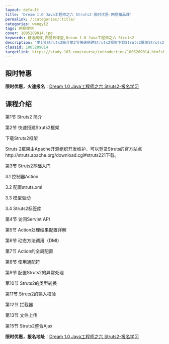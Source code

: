 ```yaml
---
layout: default
title: 'Dream 1.0 Java工程师之六 Struts2-限时优惠-网易精品课'
permalink: /:categories/:title/
categories: wangyi2
tags: 网易提供
cover: 1005209014.jpg
keywords: 精选网课,网易云课堂,Dream 1.0 Java工程师之六 Struts2
description: '第1节Struts2简介第2节快速搭建Struts2框架下载Struts2框架Struts2框架由Apache开源组织开'
classid: 1005209014
targetlink: https://study.163.com/course/introduction/1005209014.htm?share=1&shareId=1025206652&utm_campaign=share&utm_medium=iphoneShare&utm_source=&utm_u=1025206652
---
```


## 限时特惠

**限时优惠，火速报名**：[Dream 1.0 Java工程师之六 Struts2-报名学习](https://study.163.com/course/introduction/1005209014.htm?share=1&shareId=1025206652&utm_campaign=share&utm_medium=iphoneShare&utm_source=&utm_u=1025206652)

## 课程介绍

第1节 Struts2 简介 

第2节 快速搭建Struts2框架

下载Struts2框架

Struts 2框架由Apache开源组织开发维护，可以登录Struts的官方站点http://struts.apache.org/download.cgi#struts221下载。



第3节 Struts2基础入门

3.1 控制器Action

3.2 配置struts.xml

3.3 模型驱动

3.4 Struts2标签库

第4节 访问Servlet API

第5节 Action处理结果配置详解

第6节 动态方法调用（DMI）

第7节 Action的全局配置

第8节 使用通配符

第9节 配置Struts2的异常处理

第10节 Struts2的类型转换

第11节 Struts2的输入校验

第12节 拦截器

第13节 文件上传

第15节 Struts2整合Ajax

**限时优惠，报名地址**：[Dream 1.0 Java工程师之六 Struts2-报名学习](https://study.163.com/course/introduction/1005209014.htm?share=1&shareId=1025206652&utm_campaign=share&utm_medium=iphoneShare&utm_source=&utm_u=1025206652)

